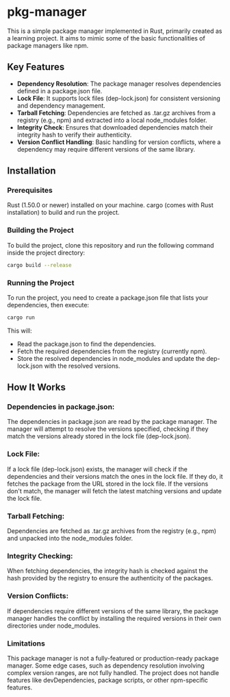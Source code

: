 
# pkg-manager

This is a simple package manager implemented in Rust, primarily created as a learning project. It aims to mimic some of the basic functionalities of package managers like npm.

## Key Features
- **Dependency Resolution**: The package manager resolves dependencies defined in a package.json file.
- **Lock File**: It supports lock files (dep-lock.json) for consistent versioning and dependency management.
- **Tarball Fetching**: Dependencies are fetched as .tar.gz archives from a registry (e.g., npm) and extracted into a local node_modules folder.
- **Integrity Check**: Ensures that downloaded dependencies match their integrity hash to verify their authenticity.
- **Version Conflict Handling**: Basic handling for version conflicts, where a dependency may require different versions of the same library.


## Installation
### Prerequisites
Rust (1.50.0 or newer) installed on your machine.
cargo (comes with Rust installation) to build and run the project.

### Building the Project
To build the project, clone this repository and run the following command inside the project directory:

```bash
cargo build --release
```
### Running the Project
To run the project, you need to create a package.json file that lists your dependencies, then execute:

```bash
cargo run
```

This will:

- Read the package.json to find the dependencies.
- Fetch the required dependencies from the registry (currently npm).
-  Store the resolved dependencies in node_modules and update the dep-lock.json with the resolved versions.

## How It Works

### Dependencies in package.json:

The dependencies in package.json are read by the package manager.
The manager will attempt to resolve the versions specified, checking if they match the versions already stored in the lock file (dep-lock.json).
### Lock File:

If a lock file (dep-lock.json) exists, the manager will check if the dependencies and their versions match the ones in the lock file. If they do, it fetches the package from the URL stored in the lock file.
If the versions don't match, the manager will fetch the latest matching versions and update the lock file.

### Tarball Fetching:
Dependencies are fetched as .tar.gz archives from the registry (e.g., npm) and unpacked into the node_modules folder.

### Integrity Checking:
When fetching dependencies, the integrity hash is checked against the hash provided by the registry to ensure the authenticity of the packages.
### Version Conflicts:
If dependencies require different versions of the same library, the package manager handles the conflict by installing the required versions in their own directories under node_modules.

### Limitations
This package manager is not a fully-featured or production-ready package manager.
Some edge cases, such as dependency resolution involving complex version ranges, are not fully handled.
The project does not handle features like devDependencies, package scripts, or other npm-specific features.
